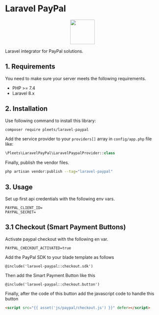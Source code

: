 # Laravel PayPal

<p align="center"><img src="https://blog.pleets.org/img/articles/laravel-paypal-icon.png" height="80"></p>

Laravel integrator for PayPal solutions.

## 1. Requirements

You need to make sure your server meets the following requirements.

- PHP >= 7.4
- Laravel 8.x

## 2. Installation

Use following command to install this library:

```bash
composer require pleets/laravel-paypal
```

Add the service provider to your `providers[]` array in `config/app.php` file like: 

```php
\Pleets\LaravelPayPal\LaravelPaypalProvider::class
```

Finally, publish the vendor files.

```bash
php artisan vendor:publish --tag="laravel-paypal"
```

## 3. Usage

Set up first api credentials with the following env vars.

```properties
PAYPAL_CLIENT_ID=
PAYPAL_SECRET=
```

## 3.1 Checkout (Smart Payment Buttons)

Activate paypal checkout with the following en var.

```properties
PAYPAL_CHECKOUT_ACTIVATED=true
```

Add the PayPal SDK to your blade template as follows

```blade
@include('laravel-paypal::checkout.sdk')
```

Then add the Smart Payment Button like this

```blade
@include('laravel-paypal::checkout.button')
```

Finally, after the code of this button add the javascript code to handle this button

```html
<script src="{{ asset('js/paypal/checkout.js') }}" defer></script>
```
